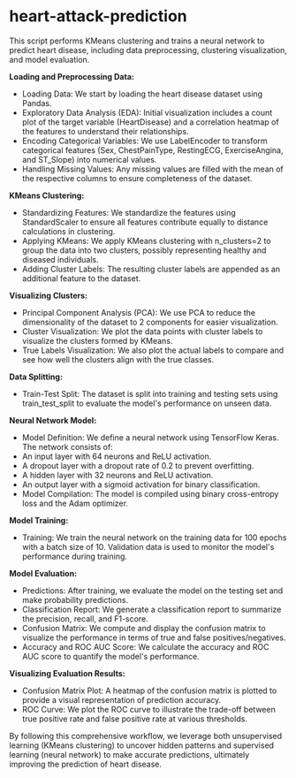 # heart-attack-prediction
This script performs KMeans clustering and trains a neural network to predict heart disease, including data preprocessing, clustering visualization, and model evaluation.

**Loading and Preprocessing Data:**
- Loading Data: We start by loading the heart disease dataset using Pandas.
- Exploratory Data Analysis (EDA): Initial visualization includes a count plot of the target variable (HeartDisease) and a correlation heatmap of the features to understand their relationships.
- Encoding Categorical Variables: We use LabelEncoder to transform categorical features (Sex, ChestPainType, RestingECG, ExerciseAngina, and ST_Slope) into numerical values.
- Handling Missing Values: Any missing values are filled with the mean of the respective columns to ensure completeness of the dataset.

**KMeans Clustering:**
- Standardizing Features: We standardize the features using StandardScaler to ensure all features contribute equally to distance calculations in clustering.
- Applying KMeans: We apply KMeans clustering with n_clusters=2 to group the data into two clusters, possibly representing healthy and diseased individuals.
- Adding Cluster Labels: The resulting cluster labels are appended as an additional feature to the dataset.

**Visualizing Clusters:**
- Principal Component Analysis (PCA): We use PCA to reduce the dimensionality of the dataset to 2 components for easier visualization.
- Cluster Visualization: We plot the data points with cluster labels to visualize the clusters formed by KMeans.
- True Labels Visualization: We also plot the actual labels to compare and see how well the clusters align with the true classes.

**Data Splitting:**
- Train-Test Split: The dataset is split into training and testing sets using train_test_split to evaluate the model's performance on unseen data.

**Neural Network Model:**
- Model Definition: We define a neural network using TensorFlow Keras. The network consists of:
- An input layer with 64 neurons and ReLU activation.
- A dropout layer with a dropout rate of 0.2 to prevent overfitting.
- A hidden layer with 32 neurons and ReLU activation.
- An output layer with a sigmoid activation for binary classification.
- Model Compilation: The model is compiled using binary cross-entropy loss and the Adam optimizer.

**Model Training:**
- Training: We train the neural network on the training data for 100 epochs with a batch size of 10. Validation data is used to monitor the model's performance during training.

**Model Evaluation:**
- Predictions: After training, we evaluate the model on the testing set and make probability predictions.
- Classification Report: We generate a classification report to summarize the precision, recall, and F1-score.
- Confusion Matrix: We compute and display the confusion matrix to visualize the performance in terms of true and false positives/negatives.
- Accuracy and ROC AUC Score: We calculate the accuracy and ROC AUC score to quantify the model's performance.

**Visualizing Evaluation Results:**
- Confusion Matrix Plot: A heatmap of the confusion matrix is plotted to provide a visual representation of prediction accuracy.
- ROC Curve: We plot the ROC curve to illustrate the trade-off between true positive rate and false positive rate at various thresholds.

By following this comprehensive workflow, we leverage both unsupervised learning (KMeans clustering) to uncover hidden patterns and supervised learning (neural network) to make accurate predictions, ultimately improving the prediction of heart disease.
